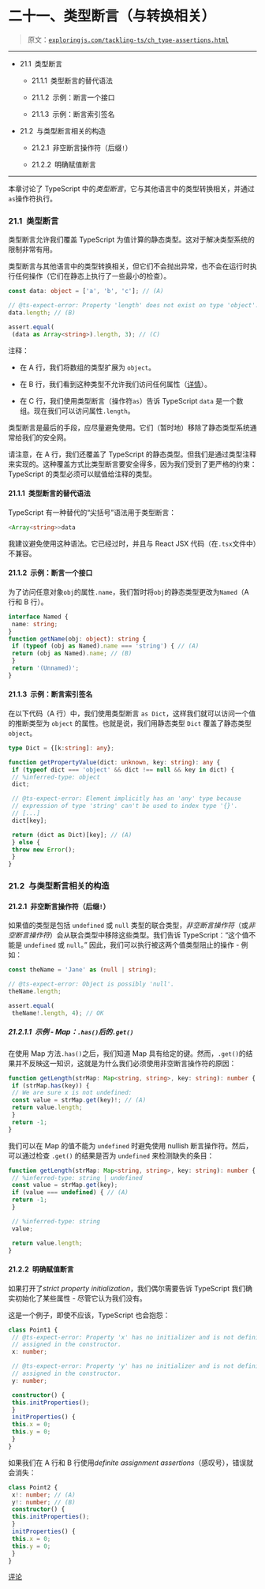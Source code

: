# 二十一、类型断言（与转换相关）

> 原文：[`exploringjs.com/tackling-ts/ch_type-assertions.html`](https://exploringjs.com/tackling-ts/ch_type-assertions.html)

* * *

+   21.1 类型断言

    +   21.1.1 类型断言的替代语法

    +   21.1.2 示例：断言一个接口

    +   21.1.3 示例：断言索引签名

+   21.2 与类型断言相关的构造

    +   21.2.1 非空断言操作符（后缀`!`）

    +   21.2.2 明确赋值断言

* * *

本章讨论了 TypeScript 中的*类型断言*，它与其他语言中的类型转换相关，并通过`as`操作符执行。

### 21.1 类型断言

类型断言允许我们覆盖 TypeScript 为值计算的静态类型。这对于解决类型系统的限制非常有用。

类型断言与其他语言中的类型转换相关，但它们不会抛出异常，也不会在运行时执行任何操作（它们在静态上执行了一些最小的检查）。

```ts
const data: object = ['a', 'b', 'c']; // (A)

// @ts-expect-error: Property 'length' does not exist on type 'object'.
data.length; // (B)

assert.equal(
 (data as Array<string>).length, 3); // (C)
```

注释：

+   在 A 行，我们将数组的类型扩展为 `object`。

+   在 B 行，我们看到这种类型不允许我们访问任何属性（[详情](https://2ality.com/2020/01/typing-objects-typescript.html#object-%28lowercase-“o”%29-in-typescript%3A-non-primitive-values)）。

+   在 C 行，我们使用类型断言（操作符`as`）告诉 TypeScript `data` 是一个数组。现在我们可以访问属性`.length`。

类型断言是最后的手段，应尽量避免使用。它们（暂时地）移除了静态类型系统通常给我们的安全网。

请注意，在 A 行，我们还覆盖了 TypeScript 的静态类型。但我们是通过类型注释来实现的。这种覆盖方式比类型断言要安全得多，因为我们受到了更严格的约束：TypeScript 的类型必须可以赋值给注释的类型。

#### 21.1.1 类型断言的替代语法

TypeScript 有一种替代的“尖括号”语法用于类型断言：

```ts
<Array<string>>data
```

我建议避免使用这种语法。它已经过时，并且与 React JSX 代码（在`.tsx`文件中）不兼容。

#### 21.1.2 示例：断言一个接口

为了访问任意对象`obj`的属性`.name`，我们暂时将`obj`的静态类型更改为`Named`（A 行和 B 行）。

```ts
interface Named {
 name: string;
}
function getName(obj: object): string {
 if (typeof (obj as Named).name === 'string') { // (A)
 return (obj as Named).name; // (B)
 }
 return '(Unnamed)';
}
```

#### 21.1.3 示例：断言索引签名

在以下代码（A 行）中，我们使用类型断言 `as Dict`，这样我们就可以访问一个值的推断类型为 `object` 的属性。也就是说，我们用静态类型 `Dict` 覆盖了静态类型 `object`。

```ts
type Dict = {[k:string]: any};

function getPropertyValue(dict: unknown, key: string): any {
 if (typeof dict === 'object' && dict !== null && key in dict) {
 // %inferred-type: object
 dict;

 // @ts-expect-error: Element implicitly has an 'any' type because
 // expression of type 'string' can't be used to index type '{}'.
 // [...]
 dict[key];

 return (dict as Dict)[key]; // (A)
 } else {
 throw new Error();
 }
}
```

### 21.2 与类型断言相关的构造

#### 21.2.1 非空断言操作符（后缀`!`）

如果值的类型是包括 `undefined` 或 `null` 类型的联合类型，*非空断言操作符*（或*非空断言操作符*）会从联合类型中移除这些类型。我们告诉 TypeScript：“这个值不能是 `undefined` 或 `null`。” 因此，我们可以执行被这两个值类型阻止的操作 - 例如：

```ts
const theName = 'Jane' as (null | string);

// @ts-expect-error: Object is possibly 'null'.
theName.length;

assert.equal(
 theName!.length, 4); // OK
```

##### 21.2.1.1 示例 - Map：`.has()`后的`.get()`

在使用 Map 方法`.has()`之后，我们知道 Map 具有给定的键。然而，`.get()`的结果并不反映这一知识，这就是为什么我们必须使用非空断言操作符的原因：

```ts
function getLength(strMap: Map<string, string>, key: string): number {
 if (strMap.has(key)) {
 // We are sure x is not undefined:
 const value = strMap.get(key)!; // (A)
 return value.length;
 }
 return -1;
}
```

我们可以在 Map 的值不能为 `undefined` 时避免使用 nullish 断言操作符。然后，可以通过检查 `.get()` 的结果是否为 `undefined` 来检测缺失的条目：

```ts
function getLength(strMap: Map<string, string>, key: string): number {
 // %inferred-type: string | undefined
 const value = strMap.get(key);
 if (value === undefined) { // (A)
 return -1;
 }

 // %inferred-type: string
 value;

 return value.length;
}
```

#### 21.2.2 明确赋值断言

如果打开了*strict property initialization*，我们偶尔需要告诉 TypeScript 我们确实初始化了某些属性 - 尽管它认为我们没有。

这是一个例子，即使不应该，TypeScript 也会抱怨：

```ts
class Point1 {
 // @ts-expect-error: Property 'x' has no initializer and is not definitely
 // assigned in the constructor.
 x: number;

 // @ts-expect-error: Property 'y' has no initializer and is not definitely
 // assigned in the constructor.
 y: number;

 constructor() {
 this.initProperties();
 }
 initProperties() {
 this.x = 0;
 this.y = 0;
 }
}
```

如果我们在 A 行和 B 行使用*definite assignment assertions*（感叹号），错误就会消失：

```ts
class Point2 {
 x!: number; // (A)
 y!: number; // (B)
 constructor() {
 this.initProperties();
 }
 initProperties() {
 this.x = 0;
 this.y = 0;
 }
}
```

[评论](https://github.com/rauschma/tackling-ts/issues/22)
